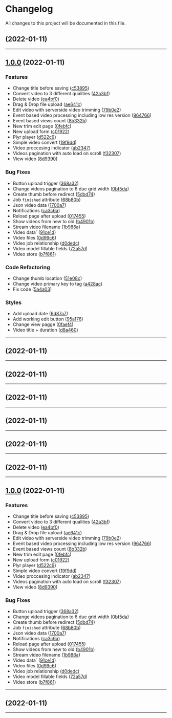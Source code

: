 <!--- BEGIN HEADER -->
# Changelog

All changes to this project will be documented in this file.
<!--- END HEADER -->

## [](https://github.com/ChrisToxz/FreeStream/compare/v...v) (2022-01-11)

---

## [1.0.0](https://github.com/ChrisToxz/FreeStream/compare/96eb676bd1480e9d80af786e187301f374f210c8...v1.0.0) (2022-01-11)
### Features

* Change title before saving ([c53895](https://github.com/ChrisToxz/FreeStream/commit/c53895e85f074ce48f5c81ab948dbb34f58c6cc9))
* Convert video to 3 different qualities ([42a3bf](https://github.com/ChrisToxz/FreeStream/commit/42a3bff159593b68b444c84b4b55178f46011743))
* Delete video ([ea4bf0](https://github.com/ChrisToxz/FreeStream/commit/ea4bf07bb34f18101c9ab6502766b53467cdb172))
* Drag & Drop file upload ([ae641c](https://github.com/ChrisToxz/FreeStream/commit/ae641c9db1d95ba7def821e5fe5131324ac371e9))
* Edit video with serverside video trimming ([79b0e2](https://github.com/ChrisToxz/FreeStream/commit/79b0e2bcaf2c002811dca210b9bccf966eacba5d))
* Event based video processing including low res version ([964766](https://github.com/ChrisToxz/FreeStream/commit/9647665e2ca16a6316d9f760d83104e5aaa379fe))
* Event based views count ([8b332b](https://github.com/ChrisToxz/FreeStream/commit/8b332b82bd7faf0e616aa4c913d48b7115c38feb))
* New trim edit page ([0febfc](https://github.com/ChrisToxz/FreeStream/commit/0febfc22d573b0130dd5150e4f5646581fcfdc4d))
* New upload form ([c01922](https://github.com/ChrisToxz/FreeStream/commit/c019228b7b9ca152d44b40c63c03b821a6b39218))
* Plyr player ([d522c9](https://github.com/ChrisToxz/FreeStream/commit/d522c99625817de2d6337421e329211a759724fe))
* Simple video convert ([19f9dd](https://github.com/ChrisToxz/FreeStream/commit/19f9dd06578a0104a592d7ef17c371901877dbaf))
* Video proccesing indicator ([ab2347](https://github.com/ChrisToxz/FreeStream/commit/ab2347a836e1f1e1d277df23f0eefe1dc7e4b815))
* Videos pagination with auto load on scroll ([f32307](https://github.com/ChrisToxz/FreeStream/commit/f32307625f41dee8458814638d07601f38b0f4ff))
* View video ([8d9390](https://github.com/ChrisToxz/FreeStream/commit/8d9390fe533299ef84d08544056ea59375d0a13e))

### Bug Fixes

* Button upload trigger ([368a32](https://github.com/ChrisToxz/FreeStream/commit/368a32acde41d8352a1df74bf39c369fa912195c))
* Change videos pagination to 6 due grid width ([0bf5da](https://github.com/ChrisToxz/FreeStream/commit/0bf5da45cbf39e66f8099555d8e2ed21a4515e41))
* Create thumb before redirect ([5dbd74](https://github.com/ChrisToxz/FreeStream/commit/5dbd7438d04ec75cdfdc327ea3a987c90bda1cbd))
* Job `finished` attribute ([68b80b](https://github.com/ChrisToxz/FreeStream/commit/68b80bf7cbfaaa77e1cf0008ab3052fba6125f47))
* Json video data ([1700a7](https://github.com/ChrisToxz/FreeStream/commit/1700a72181feadd764a9aee318ab24854ccfc30a))
* Notifications ([ca3c6a](https://github.com/ChrisToxz/FreeStream/commit/ca3c6a02fed5a89003f5ebbc5b054fd434fe0fcf))
* Reload page after upload ([017455](https://github.com/ChrisToxz/FreeStream/commit/01745568a2e74987f924ad8b580665e74a817c7e))
* Show videos from new to old ([b4901b](https://github.com/ChrisToxz/FreeStream/commit/b4901b854824172146cd8ad0456a9f1da239c538))
* Stream video filename ([1b986a](https://github.com/ChrisToxz/FreeStream/commit/1b986af208e30f3a090721d8dfba6f570d0f205f))
* Video data` ([91ce1d](https://github.com/ChrisToxz/FreeStream/commit/91ce1d08568b61c7441d005fb84dc920048cf9aa))
* Video files ([0d99c6](https://github.com/ChrisToxz/FreeStream/commit/0d99c6c7c48887be61ecfa4434df070fa0631c9c))
* Video job relationship ([d0dedc](https://github.com/ChrisToxz/FreeStream/commit/d0dedcef913f65dfbb647e80b0718a7e3362207e))
* Video model fillable fields ([72a57d](https://github.com/ChrisToxz/FreeStream/commit/72a57d8bd268c0c2c008c19541cad0520a2a0b3d))
* Video store ([b7f861](https://github.com/ChrisToxz/FreeStream/commit/b7f861f67b2f42c15709123d7e3b35f4551c8e5b))

### Code Refactoring

* Change thumb location ([51e08c](https://github.com/ChrisToxz/FreeStream/commit/51e08c4cbcd0c4d514918b8f56c623aa3c76e154))
* Change video primary key to tag ([a428ac](https://github.com/ChrisToxz/FreeStream/commit/a428ac4e57c1d1c474ce83b1fb9a37dae8354ca7))
* Fix code ([5a4a03](https://github.com/ChrisToxz/FreeStream/commit/5a4a03b5b2e53969def8141a5e9b2e3b6bb003b4))

### Styles

* Add upload date ([6d87a7](https://github.com/ChrisToxz/FreeStream/commit/6d87a70879a5e1d6d6fa5d6d7d3994ec5485f417))
* Add working edit button ([95a176](https://github.com/ChrisToxz/FreeStream/commit/95a176079ab4fba3102bd039593177f058d249ab))
* Change view pagge ([0faef4](https://github.com/ChrisToxz/FreeStream/commit/0faef42160121b347e85290cc57325b85519ff1e))
* Video title + duration ([d8a460](https://github.com/ChrisToxz/FreeStream/commit/d8a460f82b2d6ee490f64b9ae4402a316ef141f7))


---

## [](https://github.com/ChrisToxz/FreeStream/compare/v...v) (2022-01-11)

---

## [](https://github.com/ChrisToxz/FreeStream/compare/v...v) (2022-01-11)

---

## [](https://github.com/ChrisToxz/FreeStream/compare/v...v) (2022-01-11)

---

## [](https://github.com/ChrisToxz/FreeStream/compare/v...v) (2022-01-11)

---

## [](https://github.com/ChrisToxz/FreeStream/compare/...v) (2022-01-11)

---

## [](https://github.com/ChrisToxz/FreeStream/compare/...v) (2022-01-11)

---

## [1.0.0](https://github.com/ChrisToxz/FreeStream/compare/96eb676bd1480e9d80af786e187301f374f210c8...v1.0.0) (2022-01-11)
### Features

* Change title before saving ([c53895](https://github.com/ChrisToxz/FreeStream/commit/c53895e85f074ce48f5c81ab948dbb34f58c6cc9))
* Convert video to 3 different qualities ([42a3bf](https://github.com/ChrisToxz/FreeStream/commit/42a3bff159593b68b444c84b4b55178f46011743))
* Delete video ([ea4bf0](https://github.com/ChrisToxz/FreeStream/commit/ea4bf07bb34f18101c9ab6502766b53467cdb172))
* Drag & Drop file upload ([ae641c](https://github.com/ChrisToxz/FreeStream/commit/ae641c9db1d95ba7def821e5fe5131324ac371e9))
* Edit video with serverside video trimming ([79b0e2](https://github.com/ChrisToxz/FreeStream/commit/79b0e2bcaf2c002811dca210b9bccf966eacba5d))
* Event based video processing including low res version ([964766](https://github.com/ChrisToxz/FreeStream/commit/9647665e2ca16a6316d9f760d83104e5aaa379fe))
* Event based views count ([8b332b](https://github.com/ChrisToxz/FreeStream/commit/8b332b82bd7faf0e616aa4c913d48b7115c38feb))
* New trim edit page ([0febfc](https://github.com/ChrisToxz/FreeStream/commit/0febfc22d573b0130dd5150e4f5646581fcfdc4d))
* New upload form ([c01922](https://github.com/ChrisToxz/FreeStream/commit/c019228b7b9ca152d44b40c63c03b821a6b39218))
* Plyr player ([d522c9](https://github.com/ChrisToxz/FreeStream/commit/d522c99625817de2d6337421e329211a759724fe))
* Simple video convert ([19f9dd](https://github.com/ChrisToxz/FreeStream/commit/19f9dd06578a0104a592d7ef17c371901877dbaf))
* Video proccesing indicator ([ab2347](https://github.com/ChrisToxz/FreeStream/commit/ab2347a836e1f1e1d277df23f0eefe1dc7e4b815))
* Videos pagination with auto load on scroll ([f32307](https://github.com/ChrisToxz/FreeStream/commit/f32307625f41dee8458814638d07601f38b0f4ff))
* View video ([8d9390](https://github.com/ChrisToxz/FreeStream/commit/8d9390fe533299ef84d08544056ea59375d0a13e))

### Bug Fixes

* Button upload trigger ([368a32](https://github.com/ChrisToxz/FreeStream/commit/368a32acde41d8352a1df74bf39c369fa912195c))
* Change videos pagination to 6 due grid width ([0bf5da](https://github.com/ChrisToxz/FreeStream/commit/0bf5da45cbf39e66f8099555d8e2ed21a4515e41))
* Create thumb before redirect ([5dbd74](https://github.com/ChrisToxz/FreeStream/commit/5dbd7438d04ec75cdfdc327ea3a987c90bda1cbd))
* Job `finished` attribute ([68b80b](https://github.com/ChrisToxz/FreeStream/commit/68b80bf7cbfaaa77e1cf0008ab3052fba6125f47))
* Json video data ([1700a7](https://github.com/ChrisToxz/FreeStream/commit/1700a72181feadd764a9aee318ab24854ccfc30a))
* Notifications ([ca3c6a](https://github.com/ChrisToxz/FreeStream/commit/ca3c6a02fed5a89003f5ebbc5b054fd434fe0fcf))
* Reload page after upload ([017455](https://github.com/ChrisToxz/FreeStream/commit/01745568a2e74987f924ad8b580665e74a817c7e))
* Show videos from new to old ([b4901b](https://github.com/ChrisToxz/FreeStream/commit/b4901b854824172146cd8ad0456a9f1da239c538))
* Stream video filename ([1b986a](https://github.com/ChrisToxz/FreeStream/commit/1b986af208e30f3a090721d8dfba6f570d0f205f))
* Video data` ([91ce1d](https://github.com/ChrisToxz/FreeStream/commit/91ce1d08568b61c7441d005fb84dc920048cf9aa))
* Video files ([0d99c6](https://github.com/ChrisToxz/FreeStream/commit/0d99c6c7c48887be61ecfa4434df070fa0631c9c))
* Video job relationship ([d0dedc](https://github.com/ChrisToxz/FreeStream/commit/d0dedcef913f65dfbb647e80b0718a7e3362207e))
* Video model fillable fields ([72a57d](https://github.com/ChrisToxz/FreeStream/commit/72a57d8bd268c0c2c008c19541cad0520a2a0b3d))
* Video store ([b7f861](https://github.com/ChrisToxz/FreeStream/commit/b7f861f67b2f42c15709123d7e3b35f4551c8e5b))


---

## [](https://github.com/ChrisToxz/FreeStream/compare/...v) (2022-01-11)

---


